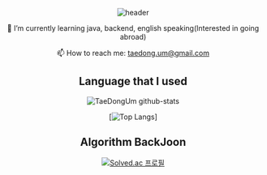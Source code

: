 
<!--
**TaeDongUm/taedongum** is a ✨ _special_ ✨ repository because its `README.md` (this file) appears on your GitHub profile.
-->
<div align="center">
  
![header](https://capsule-render.vercel.app/api?type=transparent&color=9900FF&height=300&section=header&text=Welcome!&&fontColor=9900FF&fontSize=90)

🌱 I’m currently learning java, backend, english speaking(Interested in going abroad)

📫 How to reach me: taedong.um@gmail.com
  

## Language that I used
![TaeDongUm github-stats](https://stats.hyochan.dev/api/github-stats-advanced?login=TaeDongUm)

[![Top Langs](https://github-readme-stats.vercel.app/api/top-langs/?username=TaeDongUm&hide=PowerShell,Batchfile&layout=compact)]

## Algorithm BackJoon
[![Solved.ac 프로필](http://mazassumnida.wtf/api/v2/generate_badge?boj=etdong)](https://solved.ac/etdong)


</div>
